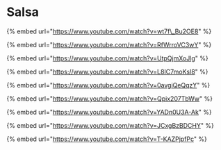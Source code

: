 # Salsa

{% embed url="https://www.youtube.com/watch?v=wt7f\_Bu2OE8" %}

{% embed url="https://www.youtube.com/watch?v=RfWrroVC3wY" %}

{% embed url="https://www.youtube.com/watch?v=UtpQjmXoJlg" %}

{% embed url="https://www.youtube.com/watch?v=L8IC7moKsl8" %}

{% embed url="https://www.youtube.com/watch?v=0avgiQeQqzY" %}

{% embed url="https://www.youtube.com/watch?v=Qpix207TbWw" %}

{% embed url="https://www.youtube.com/watch?v=YADn0U3A-Ak" %}

{% embed url="https://www.youtube.com/watch?v=JCxgBzBDCHY" %}

{% embed url="https://www.youtube.com/watch?v=T-KAZPjpfPc" %}



